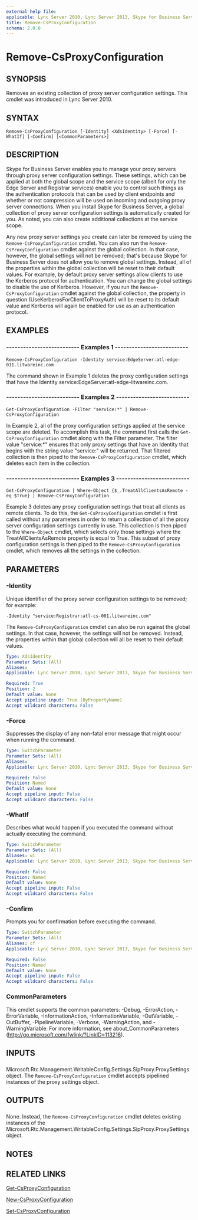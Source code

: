 ```yaml
---
external help file: 
applicable: Lync Server 2010, Lync Server 2013, Skype for Business Server 2015
title: Remove-CsProxyConfiguration
schema: 2.0.0
---
```


# Remove-CsProxyConfiguration

## SYNOPSIS
Removes an existing collection of proxy server configuration settings.
This cmdlet was introduced in Lync Server 2010.


## SYNTAX

```
Remove-CsProxyConfiguration [-Identity] <XdsIdentity> [-Force] [-WhatIf] [-Confirm] [<CommonParameters>]
```


## DESCRIPTION
Skype for Business Server enables you to manage your proxy servers through proxy server configuration settings.
These settings, which can be applied at both the global scope and the service scope (albeit for only the Edge Server and Registrar services) enable you to control such things as the authentication protocols that can be used by client endpoints and whether or not compression will be used on incoming and outgoing proxy server connections.
When you install Skype for Business Server, a global collection of proxy server configuration settings is automatically created for you.
As noted, you can also create additional collections at the service scope.

Any new proxy server settings you create can later be removed by using the `Remove-CsProxyConfiguration` cmdlet.
You can also run the `Remove-CsProxyConfiguration` cmdlet against the global collection.
In that case, however, the global settings will not be removed; that's because Skype for Business Server does not allow you to remove global settings.
Instead, all of the properties within the global collection will be reset to their default values.
For example, by default proxy server settings allow clients to use the Kerberos protocol for authentication.
You can change the global settings to disable the use of Kerberos.
However, if you run the `Remove-CsProxyConfiguration` cmdlet against the global collection, the property in question (UseKerberosForClientToProxyAuth) will be reset to its default value and Kerberos will again be enabled for use as an authentication protocol.


## EXAMPLES

### -------------------------- Examples 1 --------------------------
```
Remove-CsProxyConfiguration -Identity service:EdgeServer:atl-edge-011.litwareinc.com
```

The command shown in Example 1 deletes the proxy configuration settings that have the Identity service:EdgeServer:atl-edge-litwareinc.com.


### -------------------------- Examples 2 --------------------------
```
Get-CsProxyConfiguration -Filter "service:*" | Remove-CsProxyConfiguration
```

In Example 2, all of the proxy configuration settings applied at the service scope are deleted.
To accomplish this task, the command first calls the `Get-CsProxyConfiguration` cmdlet along with the Filter parameter.
The filter value "service:*" ensures that only proxy settings that have an Identity that begins with the string value "service:" will be returned.
That filtered collection is then piped to the `Remove-CsProxyConfiguration` cmdlet, which deletes each item in the collection.


### -------------------------- Examples 3 --------------------------
```
Get-CsProxyConfiguration | Where-Object {$_.TreatAllClientsAsRemote -eq $True} | Remove-CsProxyConfiguration
```

Example 3 deletes any proxy configuration settings that treat all clients as remote clients.
To do this, the `Get-CsProxyConfiguration` cmdlet is first called without any parameters in order to return a collection of all the proxy server configuration settings currently in use.
This collection is then piped to the `Where-Object` cmdlet, which selects only those settings where the TreatAllClientsAsRemote property is equal to True.
This subset of proxy configuration settings is then piped to the `Remove-CsProxyConfiguration` cmdlet, which removes all the settings in the collection.


## PARAMETERS

### -Identity
Unique identifier of the proxy server configuration settings to be removed; for example:

`-Identity "service:Registrar:atl-cs-001.litwareinc.com"`

The `Remove-CsProxyConfiguration` cmdlet can also be run against the global settings.
In that case, however, the settings will not be removed.
Instead, the properties within that global collection will all be reset to their default values.


```yaml
Type: XdsIdentity
Parameter Sets: (All)
Aliases: 
Applicable: Lync Server 2010, Lync Server 2013, Skype for Business Server 2015

Required: True
Position: 2
Default value: None
Accept pipeline input: True (ByPropertyName)
Accept wildcard characters: False
```

### -Force
Suppresses the display of any non-fatal error message that might occur when running the command.

```yaml
Type: SwitchParameter
Parameter Sets: (All)
Aliases: 
Applicable: Lync Server 2010, Lync Server 2013, Skype for Business Server 2015

Required: False
Position: Named
Default value: None
Accept pipeline input: False
Accept wildcard characters: False
```

### -WhatIf
Describes what would happen if you executed the command without actually executing the command.

```yaml
Type: SwitchParameter
Parameter Sets: (All)
Aliases: wi
Applicable: Lync Server 2010, Lync Server 2013, Skype for Business Server 2015

Required: False
Position: Named
Default value: None
Accept pipeline input: False
Accept wildcard characters: False
```

### -Confirm
Prompts you for confirmation before executing the command.

```yaml
Type: SwitchParameter
Parameter Sets: (All)
Aliases: cf
Applicable: Lync Server 2010, Lync Server 2013, Skype for Business Server 2015

Required: False
Position: Named
Default value: None
Accept pipeline input: False
Accept wildcard characters: False
```

### CommonParameters
This cmdlet supports the common parameters: -Debug, -ErrorAction, -ErrorVariable, -InformationAction, -InformationVariable, -OutVariable, -OutBuffer, -PipelineVariable, -Verbose, -WarningAction, and -WarningVariable. For more information, see about_CommonParameters (http://go.microsoft.com/fwlink/?LinkID=113216).

## INPUTS

###  
Microsoft.Rtc.Management.WritableConfig.Settings.SipProxy.ProxySettings object.
The `Remove-CsProxyConfiguration` cmdlet accepts pipelined instances of the proxy settings object.

## OUTPUTS

###  
None.
Instead, the `Remove-CsProxyConfiguration` cmdlet deletes existing instances of the Microsoft.Rtc.Management.WritableConfig.Settings.SipProxy.ProxySettings object.

## NOTES

## RELATED LINKS

[Get-CsProxyConfiguration]()

[New-CsProxyConfiguration]()

[Set-CsProxyConfiguration]()

